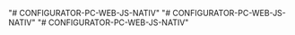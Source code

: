 "# CONFIGURATOR-PC-WEB-JS-NATIV" 
"# CONFIGURATOR-PC-WEB-JS-NATIV" 
"# CONFIGURATOR-PC-WEB-JS-NATIV" 
